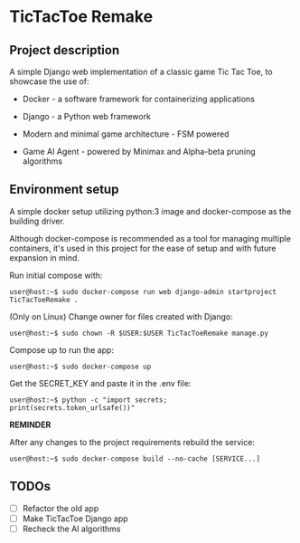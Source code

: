 # TicTacToe Remake

## Project description

A simple Django web implementation of a classic game Tic Tac Toe, to showcase the use of:

* Docker - a software framework for containerizing applications
  
* Django - a Python web framework
  
* Modern and minimal game architecture - FSM powered
  
* Game AI Agent - powered by Minimax and Alpha-beta pruning algorithms

## Environment setup

A simple docker setup utilizing python:3 image and docker-compose as the building driver.

Although docker-compose is recommended as a tool for managing multiple containers, it's used in this project for the ease of setup and with future expansion in mind.

Run initial compose with:

```console
user@host:~$ sudo docker-compose run web django-admin startproject TicTacToeRemake .
```

(Only on Linux) Change owner for files created with Django:

```console
user@host:~$ sudo chown -R $USER:$USER TicTacToeRemake manage.py
```

Compose up to run the app:

```console
user@host:~$ sudo docker-compose up
```

Get the SECRET_KEY and paste it in the .env file:

```console
user@host:~$ python -c "import secrets; print(secrets.token_urlsafe())"
```

**REMINDER**

After any changes to the project requirements rebuild the service:

```console
user@host:~$ sudo docker-compose build --no-cache [SERVICE...]
```

## TODOs

* [ ] Refactor the old app
* [ ] Make TicTacToe Django app
* [ ] Recheck the AI algorithms
